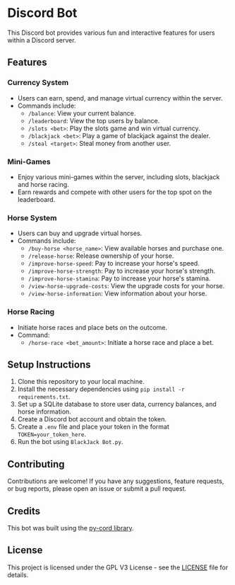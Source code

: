 # Discord Bot

This Discord bot provides various fun and interactive features for users within a Discord server.

## Features

### Currency System
- Users can earn, spend, and manage virtual currency within the server.
- Commands include:
  - `/balance`: View your current balance.
  - `/leaderboard`: View the top users by balance.
  - `/slots <bet>`: Play the slots game and win virtual currency.
  - `/blackjack <bet>`: Play a game of blackjack against the dealer.
  - `/steal <target>`: Steal money from another user.

### Mini-Games
- Enjoy various mini-games within the server, including slots, blackjack and horse racing.
- Earn rewards and compete with other users for the top spot on the leaderboard.

### Horse System
- Users can buy and upgrade virtual horses.
- Commands include:
  - `/buy-horse <horse_name>`: View available horses and purchase one.
  - `/release-horse`: Release ownership of your horse.
  - `/improve-horse-speed`: Pay to increase your horse's speed.
  - `/improve-horse-strength`: Pay to increase your horse's strength.
  - `/improve-horse-stamina`: Pay to increase your horse's stamina.
  - `/view-horse-upgrade-costs`: View the upgrade costs for your horse.
  - `/view-horse-information`: View information about your horse.

### Horse Racing
- Initiate horse races and place bets on the outcome.
- Command:
  - `/horse-race <bet_amount>`: Initiate a horse race and place a bet.

## Setup Instructions
1. Clone this repository to your local machine.
2. Install the necessary dependencies using `pip install -r requirements.txt`.
3. Set up a SQLite database to store user data, currency balances, and horse information.
4. Create a Discord bot account and obtain the token.
5. Create a `.env` file and place your token in the format `TOKEN=your_token_here`.
6. Run the bot using `BlackJack Bot.py`.

## Contributing
Contributions are welcome! If you have any suggestions, feature requests, or bug reports, please open an issue or submit a pull request.

## Credits
This bot was built using the [py-cord library](https://pycord.dev/).

## License
This project is licensed under the GPL V3 License - see the [LICENSE](https://github.com/furthestgoose/Economy-Bot/blob/main/LICENSE) file for details.
